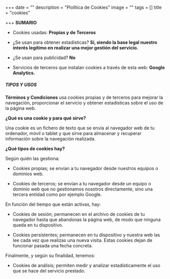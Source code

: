 +++
date = ""
description = "Plolítica de Cookies"
image = ""
tags = []
title = "cookies"

+++
**SUMARIO**

* Cookies usadas: **Propias y de Terceros**


* ¿Se usan para obtener estadísticas? **Sí, siendo la base legal nuestro interés legítimo en realizar una mejor gestión del servicio.**


* ¿Se usan para publicidad? **No**


* Servicios de terceros que instalan cookies a través de esta web: **Google Analytics.**

##### **TIPOS Y USOS**

**Términos y Condiciones** usa cookies propias y de terceros para mejorar la navegación, proporcionar el servicio y obtener estadísticas sobre el uso de la página web.

**¿Qué es una cookie y para qué sirve?**

Una cookie es un fichero de texto que se envía al navegador web de tu ordenador, móvil o tablet y que sirve para almacenar y recuperar información sobre la navegación realizada. 

**¿Qué tipos de cookies hay?**

Según quién las gestiona:

* Cookies propias; se envían a tu navegador desde nuestros equipos o dominios web.


* Cookies de terceros; se envían a tu navegador desde un equipo o dominio web que no gestionamos nosotros directamente, sino una tercera entidad como por ejemplo Google.

En función del tiempo que están activas, hay:

* Cookies de sesión; permanecen en el archivo de cookies de tu navegador hasta que abandonas la página web, de modo que ninguna queda en tu dispositivo.


* Cookies persistentes; permanecen en tu dispositivo y nuestra web las lee cada vez que realizas una nueva visita. Estas cookies dejan de funcionar pasada una fecha concreta.

Finalmente, y según su finalidad, tenemos:

* Cookies de análisis; permiten medir y analizar estadísticamente el uso que se hace del servicio prestado.